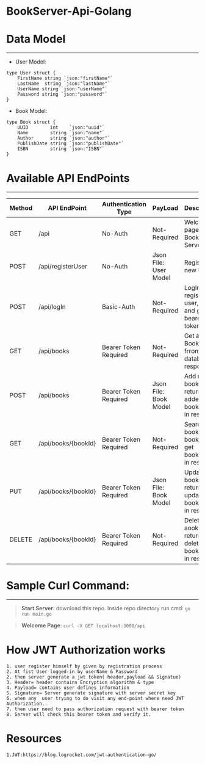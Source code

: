# BookServer-Api-Golang
# Data Model
***
- User Model:
```
type User struct {
	FirstName string `json:"firstName"`
	LastName  string `json:"lastName"`
	UserName string `json:"userName"`
	Password string `json:"password"`
}
```
- Book Model:
```
type Book struct {
	UUID        int    `json:"uuid"`
	Name        string `json:"name"`
	Author      string `json:"author"`
	PublishDate string `json:"publishDate"`
	ISBN        string `json:"ISBN"`
}
```
# Available API EndPoints
***
Method | API EndPoint        | Authentication Type   | PayLoad               | Description                                              |Curl Command                                      
--- |---------------------|-----------------------|-----------------------|----------------------------------------------------------|-------------------
 GET| /api                | No-Auth               | Not-Required          | Welcome page of this Book-Server                         |``````curl -X GET localhost:3000/api``````
POST| /api/registerUser   | No-Auth               | Json File: User Model | Register a new User                                      |
POST| /api/logIn          | Basic-Auth            | Not-Required          | LogIn with registered user,pass and get bearer token     |
 GET| /api/books          | Bearer Token Required | Not-Required          | Get all BooksList frrom database in response             |
POST| /api/books          | Bearer Token Required | Json File: Book Model | Add new book and return added bookDetails in response    |
 GET| /api/books/{bookId} | Bearer Token Required | Not-Required          | Search book with bookId and get bookDetails in response  |
 PUT| /api/books/{bookId} | Bearer Token Required | Json File: Book Model | Update book and return updated bookDetails in response   |
DELETE| /api/books/{bookId} | Bearer Token Required | Not-Required          | Delete a aook and return deleted bookDetails in response |
# Sample Curl  Command:
***
> **Start Server**: download this repo. Inside repo directory run cmd: ```go run main.go```

> **Welcome Page**: ```curl -X GET localhost:3000/api```




# How JWT Authorization works
    1. user register himself by given by registration process
    2. At fist User logged-in by userName & Password
    2. then server generate a jwt token( header,payload && Signatue)
    3. Header= header contains Encryption algorithm & type
    4. Payload= contains user defines information
    5. Signature= Server generate signature with server secret key
    6. when any  user trying to do visit any end-point where need JWT Authorization..
    7. then user need to pass authorization request with bearer token
    8. Server will check this bearer token and verify it.
# Resources
    1.JWT:https://blog.logrocket.com/jwt-authentication-go/ 
    